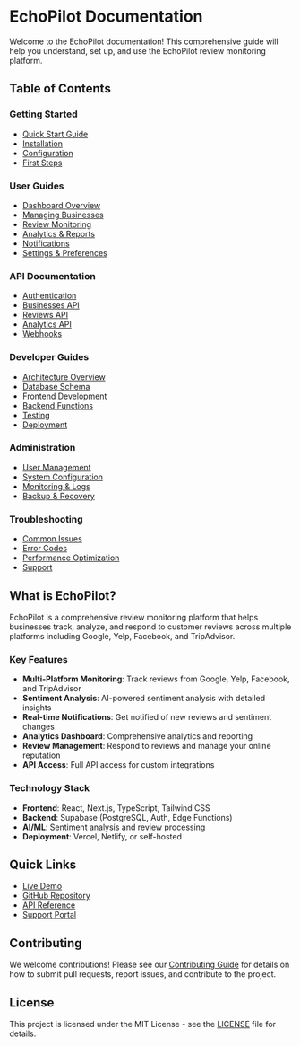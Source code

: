 # EchoPilot Documentation

Welcome to the EchoPilot documentation! This comprehensive guide will help you understand, set up, and use the EchoPilot review monitoring platform.

## Table of Contents

### Getting Started
- [Quick Start Guide](./getting-started/quick-start.md)
- [Installation](./getting-started/installation.md)
- [Configuration](./getting-started/configuration.md)
- [First Steps](./getting-started/first-steps.md)

### User Guides
- [Dashboard Overview](./user-guides/dashboard.md)
- [Managing Businesses](./user-guides/businesses.md)
- [Review Monitoring](./user-guides/reviews.md)
- [Analytics & Reports](./user-guides/analytics.md)
- [Notifications](./user-guides/notifications.md)
- [Settings & Preferences](./user-guides/settings.md)

### API Documentation
- [Authentication](./api/authentication.md)
- [Businesses API](./api/businesses.md)
- [Reviews API](./api/reviews.md)
- [Analytics API](./api/analytics.md)
- [Webhooks](./api/webhooks.md)

### Developer Guides
- [Architecture Overview](./developer/architecture.md)
- [Database Schema](./developer/database.md)
- [Frontend Development](./developer/frontend.md)
- [Backend Functions](./developer/functions.md)
- [Testing](./developer/testing.md)
- [Deployment](./developer/deployment.md)

### Administration
- [User Management](./admin/user-management.md)
- [System Configuration](./admin/system-config.md)
- [Monitoring & Logs](./admin/monitoring.md)
- [Backup & Recovery](./admin/backup.md)

### Troubleshooting
- [Common Issues](./troubleshooting/common-issues.md)
- [Error Codes](./troubleshooting/error-codes.md)
- [Performance Optimization](./troubleshooting/performance.md)
- [Support](./troubleshooting/support.md)

## What is EchoPilot?

EchoPilot is a comprehensive review monitoring platform that helps businesses track, analyze, and respond to customer reviews across multiple platforms including Google, Yelp, Facebook, and TripAdvisor.

### Key Features

- **Multi-Platform Monitoring**: Track reviews from Google, Yelp, Facebook, and TripAdvisor
- **Sentiment Analysis**: AI-powered sentiment analysis with detailed insights
- **Real-time Notifications**: Get notified of new reviews and sentiment changes
- **Analytics Dashboard**: Comprehensive analytics and reporting
- **Review Management**: Respond to reviews and manage your online reputation
- **API Access**: Full API access for custom integrations

### Technology Stack

- **Frontend**: React, Next.js, TypeScript, Tailwind CSS
- **Backend**: Supabase (PostgreSQL, Auth, Edge Functions)
- **AI/ML**: Sentiment analysis and review processing
- **Deployment**: Vercel, Netlify, or self-hosted

## Quick Links

- [Live Demo](https://echopilot-demo.vercel.app)
- [GitHub Repository](https://github.com/your-org/echopilot)
- [API Reference](https://api.echopilot.com/docs)
- [Support Portal](https://support.echopilot.com)

## Contributing

We welcome contributions! Please see our [Contributing Guide](./contributing.md) for details on how to submit pull requests, report issues, and contribute to the project.

## License

This project is licensed under the MIT License - see the [LICENSE](../LICENSE) file for details. 
